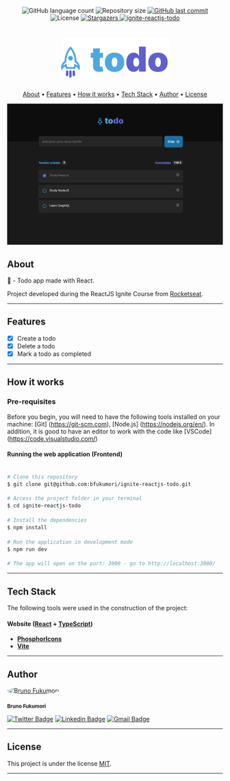 <p align="center">
  <img alt="GitHub language count" src="https://img.shields.io/github/languages/count/bfukumori/ignite-reactjs-todo?color=%2304D361">

  <img alt="Repository size" src="https://img.shields.io/github/repo-size/bfukumori/ignite-reactjs-todo">
 
  <a href="https://github.com/bfukumori/ignite-reactjs-todo/commits/master">
    <img alt="GitHub last commit" src="https://img.shields.io/github/last-commit/bfukumori/ignite-reactjs-todo">
  </a>
    
   <img alt="License" src="https://img.shields.io/badge/license-MIT-brightgreen">
   <a href="https://github.com/bfukumori/ignite-reactjs-todo/stargazers">
    <img alt="Stargazers" src="https://img.shields.io/github/stars/bfukumori/ignite-reactjs-todo?style=social">
  </a>

  <a href="https://ignite-reactjs-todo.vercel.app">
    <img alt="ignite-reactjs-todo" src="https://img.shields.io/badge/ignite-reactjs-todo-%237159c1?style=flat&logo=ghost">
  </a>
</p>

<h1 align="center">
    <img alt="ignite-reactjs-todo" title="#ignite-reactjs-todo" src="./.github/logo.svg" />
</h1>

<p align="center">
  <a href="#about">About</a> •
  <a href="#features">Features</a> •
  <a href="#how-it-works">How it works</a> • 
  <a href="#tech-stack">Tech Stack</a> • 
  <a href="#author">Author</a> • 
  <a href="#user-content-license">License</a>
</p>

<div align="center"> 
	<img alt="ignite-reactjs-todo" title="#ignite-reactjs-todo" src="./.github/banner.PNG" />
</div>

## About

📃 - Todo app made with React.

Project developed during the ReactJS Ignite Course from [Rocketseat](https://www.rocketseat.com.br/ignite).

---

## Features

- [x] Create a todo
- [x] Delete a todo
- [x] Mark a todo as completed

---

## How it works

### Pre-requisites

Before you begin, you will need to have the following tools installed on your machine:
[Git] (https://git-scm.com), [Node.js] (https://nodejs.org/en/).
In addition, it is good to have an editor to work with the code like [VSCode] (https://code.visualstudio.com/)

#### Running the web application (Frontend)

```bash

# Clone this repository
$ git clone git@github.com:bfukumori/ignite-reactjs-todo.git

# Access the project folder in your terminal
$ cd ignite-reactjs-todo

# Install the dependencies
$ npm install

# Run the application in development mode
$ npm run dev

# The app will open on the port: 3000 - go to http://localhost:3000/

```

---

## Tech Stack

The following tools were used in the construction of the project:

#### **Website**  ([React](https://reactjs.org/)  +  [TypeScript](https://www.typescriptlang.org/))

- **[PhosphorIcons](https://phosphoricons.com/)**
- **[Vite](https://vitejs.dev/)**

---
## Author

<a href="https://www.facebook.com/bruno.fukumori.9/">
 <img style="border-radius: 50%;" src="https://avatars.githubusercontent.com/u/82473580?v=4" width="100px;" alt="Bruno Fukumori"/>
 <br />
  
 <sub><b>Bruno Fukumori</b></sub></a> <a href="https://www.facebook.com/bruno.fukumori.9/" title="facebook"></a>
 <br />

[![Twitter Badge](https://img.shields.io/badge/-Twitter-1ca0f1?style=flat-square&labelColor=1ca0f1&logo=twitter&logoColor=white&link=https://twitter.com/hi_fukujp)](https://twitter.com/hi_fukujp) [![Linkedin Badge](https://img.shields.io/badge/-Linkedin-blue?style=flat-square&logo=Linkedin&logoColor=white&link=https://www.linkedin.com/in/bfukumori/)](https://www.linkedin.com/in/bfukumori/) 
[![Gmail Badge](https://img.shields.io/badge/-Gmail-c14438?style=flat-square&logo=Gmail&logoColor=white&link=mailto:brunofukumori@gmail.com)](mailto:brunofukumori@gmail.com)

---

## License

This project is under the license [MIT](./LICENSE).

---
